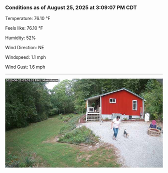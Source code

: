 ### Conditions as of August 25, 2025 at 3:09:07 PM CDT 

Temperature: 76.10 &deg;F

Feels like: 76.10 &deg;F

Humidity: 52%

Wind Direction: NE

Windspeed: 1.1 mph

Wind Gust: 1.6 mph

---

<img src="./images/latest.jpeg"/>

